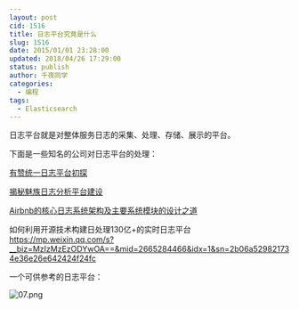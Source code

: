 ```yaml
---
layout: post
cid: 1516
title: 日志平台究竟是什么
slug: 1516
date: 2015/01/01 23:28:00
updated: 2018/04/26 17:29:00
status: publish
author: 千夜同学
categories: 
  - 编程
tags: 
  - Elasticsearch
---
```



日志平台就是对整体服务日志的采集、处理、存储、展示的平台。

下面是一些知名的公司对日志平台的处理：

[有赞统一日志平台初探](http://tech.youzan.com/you-zan-tong-ri-zhi-ping-tai-chu-tan/)

[揭秘魅族日志分析平台建设](http://www.tuicool.com/articles/73Mjmu2)

[Airbnb的核心日志系统架构及主要系统模块的设计之道](https://mp.weixin.qq.com/s/BVnFZp4gj6XZF4UqlSZ8hA)

如何利用开源技术构建日处理130亿+的实时日志平台
https://mp.weixin.qq.com/s?__biz=MzIzMzEzODYwOA==&mid=2665284466&idx=1&sn=2b06a529821734e36e26e642424f24fc

一个可供参考的日志平台：

![07.png](http://70data-net-static.smartgslb.com/upload/log-platform/07.png)
